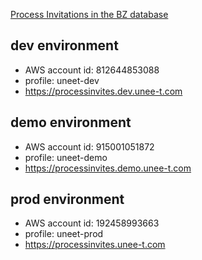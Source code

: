 [Process Invitations in the BZ database](https://github.com/unee-t/bugzilla-customisation/wiki/Process-Invitations-in-the-BZ-database)

## dev environment

* AWS account id: 812644853088
* profile: uneet-dev
* https://processinvites.dev.unee-t.com

## demo environment

* AWS account id: 915001051872
* profile: uneet-demo
* https://processinvites.demo.unee-t.com

## prod environment

* AWS account id: 192458993663
* profile: uneet-prod
* https://processinvites.unee-t.com
